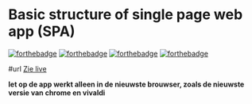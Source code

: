 # Basic structure of single page web app (SPA)
[![forthebadge](http://forthebadge.com/images/badges/built-with-love.svg)]()
[![forthebadge](http://forthebadge.com/images/badges/uses-html.svg)]()
[![forthebadge](http://forthebadge.com/images/badges/uses-css.svg)]()
[![forthebadge](http://forthebadge.com/images/badges/uses-js.svg)]()

#url
[Zie live](http://matth96.github.io/web-app-from-scratch/opdracht-6/#/home)

**let op de app werkt alleen in de nieuwste brouwser, zoals de nieuwste versie van chrome en vivaldi**
